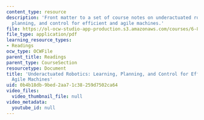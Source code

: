 ```yaml
---
content_type: resource
description: 'Front matter to a set of course notes on underactuated robotics: learning,
  planning, and control for efficient and agile machines.'
file: https://ol-ocw-studio-app-production.s3.amazonaws.com/courses/6-832-underactuated-robotics-spring-2009/0b4b18db9bed2aa71c38259d7502ca64_MIT6_832s09_read_preface.pdf
file_type: application/pdf
learning_resource_types:
- Readings
ocw_type: OCWFile
parent_title: Readings
parent_type: CourseSection
resourcetype: Document
title: 'Underactuated Robotics: Learning, Planning, and Control for Efficient and
  Agile Machines'
uid: 0b4b18db-9bed-2aa7-1c38-259d7502ca64
video_files:
  video_thumbnail_file: null
video_metadata:
  youtube_id: null
---
```

